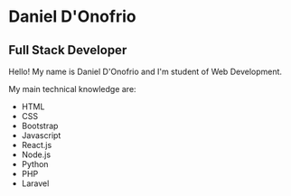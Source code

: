 # Daniel D'Onofrio
## Full Stack Developer


Hello! My name is Daniel D'Onofrio and I'm student of Web Development.

My main technical knowledge are:
- HTML
- CSS
- Bootstrap
- Javascript
- React.js
- Node.js
- Python
- PHP
- Laravel

